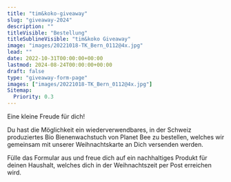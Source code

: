 ```yaml
---
title: "tim&koko-giveaway"
slug: "giveaway-2024"
description: ""
titleVisible: "Bestellung"
titleSublineVisible: "tim&koko Giveaway"
image: "images/20221018-TK_Bern_0112@4x.jpg"
lead: ""
date: 2022-10-31T00:00:00+00:00
lastmod: 2024-08-24T00:00:00+00:00
draft: false
type: "giveaway-form-page"
images: ["images/20221018-TK_Bern_0112@4x.jpg"]
Sitemap:
  Priority: 0.3
---
```


Eine kleine Freude für dich!

Du hast die Möglichkeit ein wiederverwendbares, in der Schweiz produziertes Bio Bienenwachstuch von Planet Bee zu bestellen, welches wir gemeinsam mit unserer Weihnachtskarte an Dich versenden werden.

Fülle das Formular aus und freue dich auf ein nachhaltiges Produkt für deinen Haushalt, welches dich in der Weihnachtszeit per Post erreichen wird.
